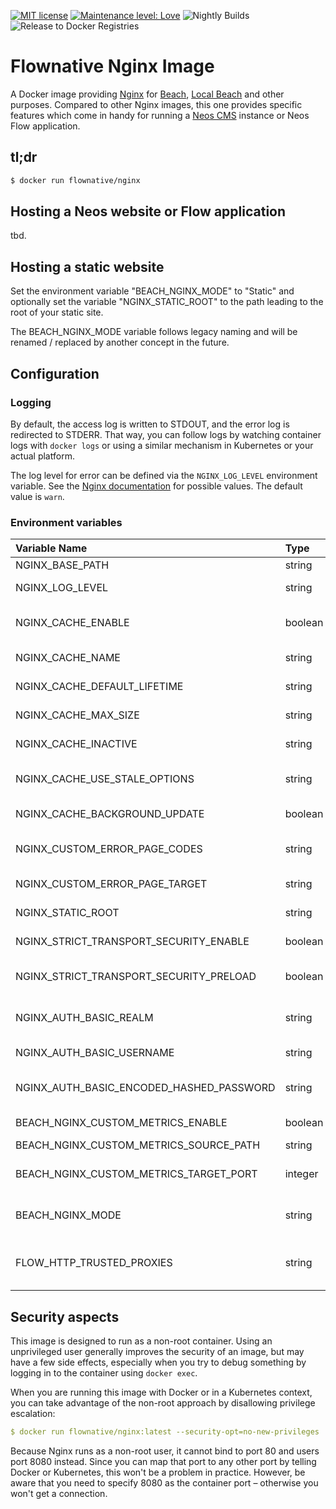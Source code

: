 [![MIT license](http://img.shields.io/badge/license-MIT-brightgreen.svg)](http://opensource.org/licenses/MIT)
[![Maintenance level: Love](https://img.shields.io/badge/maintenance-%E2%99%A1%E2%99%A1%E2%99%A1-ff69b4.svg)](https://www.flownative.com/en/products/open-source.html)
![Nightly Builds](https://github.com/flownative/docker-nginx/workflows/Nightly%20Builds/badge.svg)
![Release to Docker Registries](https://github.com/flownative/docker-nginx/workflows/Release%20to%20Docker%20Registries/badge.svg)

# Flownative Nginx Image

A Docker image providing [Nginx](https://nginx.org) for [Beach](https://www.flownative.com/beach),
[Local Beach](https://www.flownative.com/localbeach) and other purposes. Compared to other
Nginx images, this one provides specific features which come in handy for running a
[Neos CMS](https://www.neos.io) instance or Neos Flow application.

## tl;dr

```bash
$ docker run flownative/nginx
```

## Hosting a Neos website or Flow application

tbd.

## Hosting a static website

Set the environment variable "BEACH_NGINX_MODE" to "Static" and
optionally set the variable "NGINX_STATIC_ROOT" to the path leading to
the root of your static site.

The BEACH_NGINX_MODE variable follows legacy naming and will be renamed
/ replaced by another concept in the future.

## Configuration

### Logging

By default, the access log is written to STDOUT, and the error log is
redirected to STDERR. That way, you can follow logs by watching
container logs with `docker logs` or using a similar mechanism in
Kubernetes or your actual platform.

The log level for error can be defined via the `NGINX_LOG_LEVEL`
environment variable. See the
[Nginx documentation](https://docs.nginx.com/nginx/admin-guide/monitoring/logging/)
for possible values. The default value is `warn`.

### Environment variables

| Variable Name                            | Type    | Default                               | Description                                                                                         |
|:-----------------------------------------|:--------|:--------------------------------------|:----------------------------------------------------------------------------------------------------|
| NGINX_BASE_PATH                          | string  | /opt/flownative/nginx                 | Base path for Nginx                                                                                 |
| NGINX_LOG_LEVEL                          | string  | warn                                  | Nginx log level (see [documentation](https://docs.nginx.com/nginx/admin-guide/monitoring/logging/)) |
| NGINX_CACHE_ENABLE                       | boolean | no                                    | If the FastCGI cache should be enabled; see section about caching                                   |
| NGINX_CACHE_NAME                         | string  | application                           | Name of the memory zone Nginx should use for caching                                                |
| NGINX_CACHE_DEFAULT_LIFETIME             | string  | 5s                                    | Default cache lifetime to use when caching is enabled                                               |
| NGINX_CACHE_MAX_SIZE                     | string  | 1024m                                 | Maximum memory size for the FastCGI cache                                                           |
| NGINX_CACHE_INACTIVE                     | string  | 1h                                    | Time after which cache entries are removed automatically                                            |
| NGINX_CACHE_USE_STALE_OPTIONS            | string  | updating error timeout invalid_header | Options to pass to the `fastcgi_cache_use_stale` directive                                          |
| NGINX_CACHE_BACKGROUND_UPDATE            | boolean | off                                   | If background updates should be enabled                                                             |
| NGINX_CUSTOM_ERROR_PAGE_CODES            | string  | 500 501 502 503                       | FastCGI error codes which should redirect to the custom error page                                  |
| NGINX_CUSTOM_ERROR_PAGE_TARGET           | string  |                                       | Upstream URL to use for custom FastCGI error pages                                                  |
| NGINX_STATIC_ROOT                        | string  | /var/www/html                         | Document root path for when BEACH_NGINX_MODE is "Static"                                            |
| NGINX_STRICT_TRANSPORT_SECURITY_ENABLE   | boolean | no                                    | If Strict-Transport-Security headers should be sent (HSTS)                                          |
| NGINX_STRICT_TRANSPORT_SECURITY_PRELOAD  | boolean | no                                    | If site should be added to list of HTTPS-only sites by Google and others                            |
| NGINX_AUTH_BASIC_REALM                   | string  | off                                   | Realm for HTTP Basic Authentication; if "off", authentication is disabled                           |
| NGINX_AUTH_BASIC_USERNAME                | string  |                                       | Username for HTTP Basic Authentication                                                              |
| NGINX_AUTH_BASIC_ENCODED_HASHED_PASSWORD | string  |                                       | Base64-encoded hashed password (using httpasswd) for HTTP Basic Authentication                      |
| BEACH_NGINX_CUSTOM_METRICS_ENABLE        | boolean | no                                    | If support for a custom metrics endpoint should be enabled                                          |
| BEACH_NGINX_CUSTOM_METRICS_SOURCE_PATH   | string  | /metrics                              | Path where metrics are located                                                                      |
| BEACH_NGINX_CUSTOM_METRICS_TARGET_PORT   | integer | 8082                                  | Port at which Nginx should listen to provide the metrics for scraping                               |
| BEACH_NGINX_MODE                         | string  | Flow                                  | Either "Flow" or "Static"; this variable is going to be renamed in the future                       |
| FLOW_HTTP_TRUSTED_PROXIES                | string  | 10.0.0.0/8                            | Nginx passes FLOW_HTTP_TRUSTED_PROXIES to the virtual host using the value of this variable         |

## Security aspects

This image is designed to run as a non-root container. Using an
unprivileged user generally improves the security of an image, but may
have a few side effects, especially when you try to debug something by
logging in to the container using `docker exec`.

When you are running this image with Docker or in a Kubernetes context,
you can take advantage of the non-root approach by disallowing privilege
escalation:

```yaml
$ docker run flownative/nginx:latest --security-opt=no-new-privileges
```

Because Nginx runs as a non-root user, it cannot bind to port 80 and
users port 8080 instead. Since you can map that port to any other port
by telling Docker or Kubernetes, this won't be a problem in practice.
However, be aware that you need to specify 8080 as the container port –
otherwise you won't get a connection.
